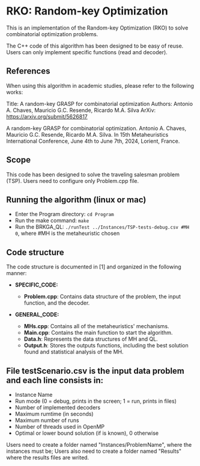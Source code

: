 
# RKO: Random-key Optimization

This is an implementation of the Random-key Optimization (RKO) to solve combinatorial optimization problems.

The C++ code of this algorithm has been designed to be easy of reuse. Users can only implement specific functions (read and decoder). 


## References

When using this algorithm in academic studies, please refer to the following works:

Title: A random-key GRASP for combinatorial optimization
Authors: Antonio A. Chaves, Mauricio G.C. Resende, Ricardo M.A. Silva
ArXiv: https://arxiv.org/submit/5626817

A random-key GRASP for combinatorial optimization. Antonio A. Chaves, Mauricio G.C. Resende, Ricardo M.A. Silva. In 15th Metaheuristics International Conference, June 4th to June 7th, 2024, Lorient, France.


## Scope

This code has been designed to solve the traveling salesman problem (TSP). Users need to configure only Problem.cpp file.


## Running the algorithm (linux or mac)

* Enter the Program directory: `cd Program`
* Run the make command: `make`
* Run the BRKGA_QL: `./runTest ../Instances/TSP-tests-debug.csv #MH 0`, where #MH is the metaheuristic chosen


## Code structure

The code structure is documented in [1] and organized in the following manner:

* **SPECIFIC_CODE:**
    * **Problem.cpp**: Contains data structure of the problem, the input function, and the decoder.

* **GENERAL_CODE:**
    * **MHs.cpp**: Contains all of the metaheuristics' mechanisms.
    * **Main.cpp**: Contains the main function to start the algorithm.
    * **Data.h**: Represents the data structures of MH and QL.
    * **Output.h**: Stores the outputs functions, including the best solution found and statistical analysis of the MH.

## File testScenario.csv is the input data problem and each line consists in:

- Instance Name
- Run mode (0 = debug, prints in the screen; 1 = run, prints in files)
- Number of implemented decoders
- Maximum rumtime (in seconds)
- Maximum number of runs
- Number of threads used in OpenMP
- Optimal or lower bound solution (if is known), 0 otherwise

Users need to create a folder named "Instances/ProblemName", where the instances must be; Users also need to create a folder named "Results" where the results files are writed.
